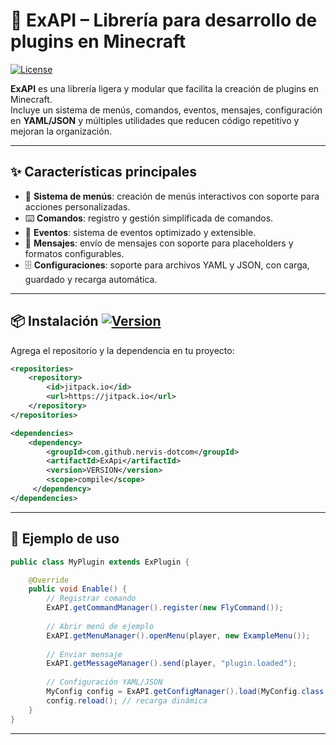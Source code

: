 # 📌 ExAPI – Librería para desarrollo de plugins en Minecraft  
[![License](https://img.shields.io/badge/License-Usage--Only-blue.svg)](./LICENSE)

**ExAPI** es una librería ligera y modular que facilita la creación de plugins en Minecraft.  
Incluye un sistema de menús, comandos, eventos, mensajes, configuración en **YAML/JSON** y múltiples utilidades que reducen código repetitivo y mejoran la organización.

---

## ✨ Características principales

- 📂 **Sistema de menús**: creación de menús interactivos con soporte para acciones personalizadas.  
- ⌨️ **Comandos**: registro y gestión simplificada de comandos.  
- 🎯 **Eventos**: sistema de eventos optimizado y extensible.  
- 💬 **Mensajes**: envío de mensajes con soporte para placeholders y formatos configurables.  
- 🗄️ **Configuraciones**: soporte para archivos YAML y JSON, con carga, guardado y recarga automática.  

---

## 📦 Instalación [![Version](https://img.shields.io/badge/version-1.0.3-green.svg)](https://github.com/NervisKing/ExAPI)

Agrega el repositorio y la dependencia en tu proyecto:

```xml
<repositories>
    <repository>
        <id>jitpack.io</id>
        <url>https://jitpack.io</url>
    </repository>
</repositories>
```

```xml
<dependencies>
    <dependency>
        <groupId>com.github.nervis-dotcom</groupId>
        <artifactId>ExApi</artifactId>
        <version>VERSION</version>
        <scope>compile</scope>
     </dependency>
</dependencies>
```
---
## 🚀 Ejemplo de uso

```java
public class MyPlugin extends ExPlugin {

    @Override
    public void Enable() {
        // Registrar comando
        ExAPI.getCommandManager().register(new FlyCommand());
        
        // Abrir menú de ejemplo
        ExAPI.getMenuManager().openMenu(player, new ExampleMenu());
        
        // Enviar mensaje
        ExAPI.getMessageManager().send(player, "plugin.loaded");
        
        // Configuración YAML/JSON
        MyConfig config = ExAPI.getConfigManager().load(MyConfig.class, "config.yml");
        config.reload(); // recarga dinámica
    }
}
```
---
